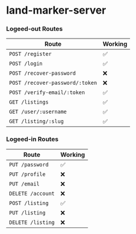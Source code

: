 # land-marker-server

### Logeed-out Routes

| Route                             | Working |
| --------------------------------- | ------- |
| `POST /register`                  | ✅      |
| `POST /login`                     | ✅      |
| `POST /recover-password`          | ❌      |
| `POST /recover-password/:token`   | ❌      |
| `POST /verify-email/:token`       | ✅      |
| `GET /listings`                   | ✅      |
| `GET /user/:username`             | ✅      |
| `GET /listing/:slug`              | ✅      |

### Logeed-in Routes

| Route                             | Working |
| --------------------------------- | ------- |
| `PUT /password`                   | ✅      |
| `PUT /profile`                    | ❌      |
| `PUT /email`                      | ❌      |
| `DELETE /account`                 | ❌      |
| `POST /listing`                   | ✅      |
| `PUT /listing`                    | ❌      |
| `DELETE /listing`                 | ❌      |
